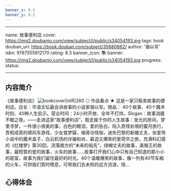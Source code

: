 ```yaml
---
banner_x: 0.5
banner_y: 0.2
---
```


---
name: 故事便利店
cover: https://img2.doubanio.com/view/subject/l/public/s34054193.jpg
tags: book
douban_url: https://book.douban.com/subject/35680662/
author: '骆以军'
isbn: 9787555912170
rating:  8.3 
banner_icon: 📚
banner: https://img2.doubanio.com/view/subject/l/public/s34054193.jpg
progress:
status: 

---


## 内容简介
《故事便利店》
![bookcover|inlR|260](https://img2.doubanio.com/view/subject/l/public/s34054193.jpg)
◎ 作品看点
★	这是一家只贩卖故事的便利店。店长：华语文坛最会讲故事的小说家骆以军。商品： 40个故事、40个魔术时刻、40种人生启示。营业时间：24小时开放、全年不打烊。Slogan：故事消磨不眠之夜。——走进这家“故事便利店”，取走属于你的人生故事：发光的房间，梦里寻梦，一件很小很美的事，白色的眼泪，爱的告白，陷入奇怪处境的蜜月旅行，弄假成真的顺风车游戏，少女食梦貘，缩骨功怪咖，迷失巴黎的新婚丈夫，张爱玲小说中的魔术盒子，白云机场的诈骗和尚，窘迫又爆笑的爱荷华之旅，充满科幻感的《红楼梦》第30回，流落南方的“未来的祖先”，绿帽丈夫的故事，美猴王的故事，最短暂的爱的故事，火车的故事……故事打开我们心中只有自己知道的那小小的密室，故事为我们留住最好的时光。40个温暖爆笑的故事，像一列有40节车厢的火车，可供我们暂时栖息，可带我们去未知的远方流浪，陪...



## 心得体会
